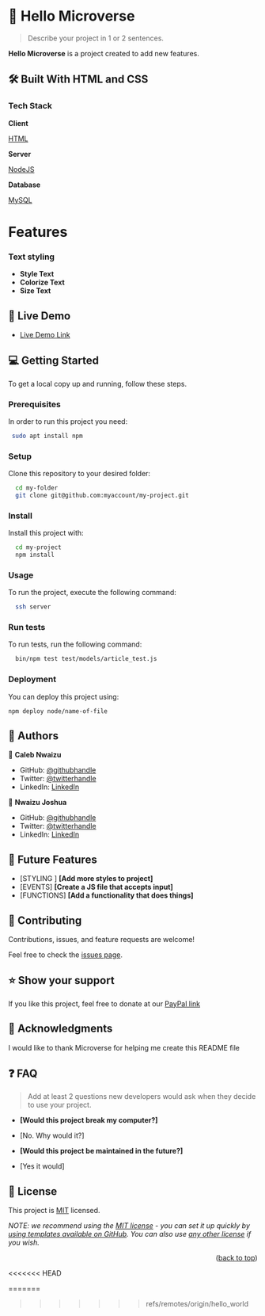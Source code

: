 

# 📖 Hello Microverse 


> Describe your project in 1 or 2 sentences.

**Hello Microverse** is a project created to add new features.

## 🛠 Built With HTML and CSS

### Tech Stack



 **Client**

   [HTML](https://www.w3.org/)



  **Server**

  [NodeJS](nodejs.org/)


**Database**

   [MySQL](https://www.mysql.com/)

# Features

### Text styling


- **Style Text**
- **Colorize Text**
- **Size Text**




## 🚀 Live Demo


- [Live Demo Link](https://calebchris000.github.io/Hello-World/)



## 💻 Getting Started



To get a local copy up and running, follow these steps.

### Prerequisites

In order to run this project you need:


```sh
 sudo apt install npm
```

### Setup

Clone this repository to your desired folder:



```sh
  cd my-folder
  git clone git@github.com:myaccount/my-project.git
```

### Install

Install this project with: 



```sh
  cd my-project
  npm install
```


### Usage

To run the project, execute the following command:


```sh
  ssh server
```


### Run tests

To run tests, run the following command:


```sh
  bin/npm test test/models/article_test.js
```


### Deployment

You can deploy this project using:


```sh
npm deploy node/name-of-file
```


## 👥 Authors



👤 **Caleb Nwaizu**

- GitHub: [@githubhandle](https://https://github.com/calebchris000)
- Twitter: [@twitterhandle](https://twitter.com/calebchris000)
- LinkedIn: [LinkedIn](https://linkedin.com/in/calebchris000)

👤 **Nwaizu Joshua**

- GitHub: [@githubhandle](https://github.com/josh2funny)
- Twitter: [@twitterhandle](https://twitter.com/josh2funny)
- LinkedIn: [LinkedIn](https://linkedin.com/in/josh2funny)




## 🔭 Future Features



- [STYLING ] **[Add more styles to project]**
- [EVENTS] **[Create a JS file that accepts input]**
- [FUNCTIONS] **[Add a functionality that does things]**



## 🤝 Contributing

Contributions, issues, and feature requests are welcome!

Feel free to check the [issues page](../../issues/).




## ⭐️ Show your support



If you like this project, feel free to donate at our [PayPal link](paypal.com)



## 🙏 Acknowledgments



I would like to thank Microverse for helping me create this README file



## ❓ FAQ

> Add at least 2 questions new developers would ask when they decide to use your project.

- **[Would this project break my computer?]**

 - [No. Why would it?]

- **[Would this project be maintained in the future?]**

 - [Yes it would]



## 📝 License

This project is [MIT](./LICENSE) licensed.

_NOTE: we recommend using the [MIT license](https://choosealicense.com/licenses/mit/) - you can set it up quickly by [using templates available on GitHub](https://docs.github.com/en/communities/setting-up-your-project-for-healthy-contributions/adding-a-license-to-a-repository). You can also use [any other license](https://choosealicense.com/licenses/) if you wish._

<p align="right">(<a href="#readme-top">back to top</a>)</p>
<<<<<<< HEAD

=======
>>>>>>> refs/remotes/origin/hello_world
